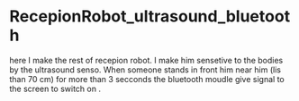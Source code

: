 # RecepionRobot_ultrasound_bluetooth
here I make the rest of recepion robot. 
I make him sensetive to the bodies by the ultrasound senso. 
When someone stands in front him near him (lis than 70 cm) for more than 3 secconds the bluetooth moudle give signal to the screen to switch on .

